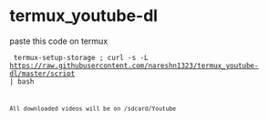 # termux_youtube-dl

paste this code on termux


<code> termux-setup-storage ; curl -s -L https://raw.githubusercontent.com/nareshn1323/termux_youtube-dl/master/script | bash <code>



All downloaded videos will be on /sdcard/Youtube

